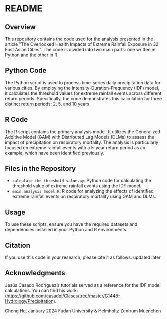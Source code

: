 # README

## Overview
This repository contains the code used for the analysis presented in the article "The Overlooked Health Impacts of Extreme Rainfall Exposure in 32 East Asian Cities". The code is divided into two main parts: one written in Python and the other in R.

## Python Code
The Python script is used to process time-series daily precipitation data for various cities. By employing the Intensity-Duration-Frequency (IDF) model, it calculates the threshold values for extreme rainfall events across different return periods. Specifically, the code demonstrates this calculation for three distinct return periods: 2, 5, and 10 years.

## R Code
The R script contains the primary analysis model. It utilizes the Generalized Additive Model (GAM) with Distributed Lag Models (DLMs) to assess the impact of precipitation on respiratory mortality. The analysis is particularly focused on extreme rainfall events with a 5-year return period as an example, which have been identified previously.

## Files in the Repository
- `calculate the threshold value.py`: Python code for calculating the threshold value of extreme rainfall events using the IDF model.
- `main analysis model.R`: R code for analyzing the effects of identified extreme rainfall events on respiratory mortality using GAM and DLMs.

## Usage
To use these scripts, ensure you have the required datasets and dependencies installed in your Python and R environments. 

## Citation
If you use this code in your research, please cite it as follows:
updated later

## Acknowledgments
Jesús Casado Rodríguez’s tutorials served as a reference for the IDF model calculations. You can find his work: (https://github.com/casadoj/Clases/tree/master/G1448-Hydrology/Precipitation).


Cheng He, January 2024
Fudan University & Helmholtz Zentrum Muenchen
